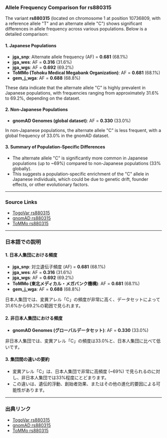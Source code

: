 ### Allele Frequency Comparison for rs880315

The variant **rs880315** (located on chromosome 1 at position 10736809, with a reference allele "T" and an alternate allele "C") shows significant differences in allele frequency across various populations. Below is a detailed comparison:

#### 1. **Japanese Populations**
   - **jga_snp**: Alternate allele frequency (AF) = **0.681** (68.1%)
   - **jga_wes**: AF = **0.316** (31.6%)
   - **jga_wgs**: AF = **0.692** (69.2%)
   - **ToMMo (Tohoku Medical Megabank Organization)**: AF = **0.681** (68.1%)
   - **gem_j_wga**: AF = **0.688** (68.8%)

   These data indicate that the alternate allele "C" is highly prevalent in Japanese populations, with frequencies ranging from approximately 31.6% to 69.2%, depending on the dataset.

#### 2. **Non-Japanese Populations**
   - **gnomAD Genomes (global dataset)**: AF = **0.330** (33.0%)

   In non-Japanese populations, the alternate allele "C" is less frequent, with a global frequency of 33.0% in the gnomAD dataset.

#### 3. **Summary of Population-Specific Differences**
   - The alternate allele "C" is significantly more common in Japanese populations (up to ~69%) compared to non-Japanese populations (33% globally).
   - This suggests a population-specific enrichment of the "C" allele in Japanese individuals, which could be due to genetic drift, founder effects, or other evolutionary factors.

---

### Source Links
- [TogoVar rs880315](https://togovar.org/variant/tgv344062)
- [gnomAD rs880315](https://gnomad.broadinstitute.org/variant/1-10736809-T-C?dataset=gnomad_r4)
- [ToMMo rs880315](https://jmorp.megabank.tohoku.ac.jp/search?query=1%3A10736809)

---

### 日本語での説明

#### 1. **日本人集団における頻度**
   - **jga_snp**: 対立遺伝子頻度 (AF) = **0.681** (68.1%)
   - **jga_wes**: AF = **0.316** (31.6%)
   - **jga_wgs**: AF = **0.692** (69.2%)
   - **ToMMo (東北メディカル・メガバンク機構)**: AF = **0.681** (68.1%)
   - **gem_j_wga**: AF = **0.688** (68.8%)

   日本人集団では、変異アレル「C」の頻度が非常に高く、データセットによって31.6%から69.2%の範囲で見られます。

#### 2. **非日本人集団における頻度**
   - **gnomAD Genomes (グローバルデータセット)**: AF = **0.330** (33.0%)

   非日本人集団では、変異アレル「C」の頻度は33.0%と、日本人集団に比べて低いです。

#### 3. **集団間の違いの要約**
   - 変異アレル「C」は、日本人集団で非常に高頻度 (~69%) で見られるのに対し、非日本人集団では33%程度にとどまります。
   - この違いは、遺伝的浮動、創始者効果、またはその他の進化的要因による可能性があります。

---

### 出典リンク
- [TogoVar rs880315](https://togovar.org/variant/tgv344062)
- [gnomAD rs880315](https://gnomad.broadinstitute.org/variant/1-10736809-T-C?dataset=gnomad_r4)
- [ToMMo rs880315](https://jmorp.megabank.tohoku.ac.jp/search?query=1%3A10736809)